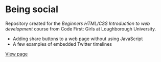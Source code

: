 # Being social

Repository created for the *Beginners HTML/CSS Introduction to web development* course from Code First: Girls at Loughborough University.

* Adding share buttons to a web page without using JavaScript
* A few examples of embedded Twitter timelines

[View page](https://jokedewinter.github.io/being-social/)